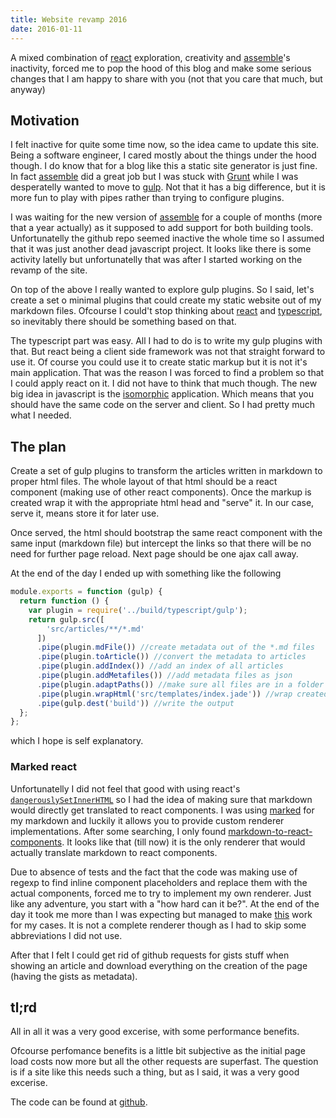 ```yaml
---
title: Website revamp 2016
date: 2016-01-11
---
```


A mixed combination of [react][reactjs] exploration, creativity and [assemble][assemble-io]'s inactivity, forced me to pop
the hood of this blog and make some serious changes that I am happy to share with you (not that you care that much, but
anyway)

[reactjs]: https://facebook.github.io/react/
[assemble-io]: http://assemble.io/

## Motivation

I felt inactive for quite some time now, so the idea came to update this site. Being a software engineer, I cared mostly
about the things under the hood though. I do know that for a blog like this a static site generator is just fine. In fact
[assemble][assemble-io] did a great job but I was stuck with [Grunt][grunt] while I was desperatelly wanted to move to
[gulp][gulp]. Not that it has a big difference, but it is more fun to play with pipes rather than trying to configure
plugins.

I was waiting for the new version of [assemble][assemble-io] for a couple of months (more that a year actually) as it
supposed to add support for both building tools. Unfortunatelly the github repo seemed inactive the whole time so I
assumed that it was just another dead javascript project. It looks like there is some activity latelly but unfortunatelly
that was after I started working on the revamp of the site.

On top of the above I really wanted to explore gulp plugins. So I said, let's create a set o minimal plugins that could
create my static website out of my markdown files. Ofcourse I could't stop thinking about [react][reactjs] and
[typescript][typescript], so inevitably there should be something based on that.

The typescript part was easy. All I had to do is to write my gulp plugins with that. But react being a client side framework
was not that straight forward to use it. Of course you could use it to create static markup but it is not it's main application.
That was the reason I was forced to find a problem so that I could apply react on it. I did not have to think that much though.
The new big idea in javascript is the [isomorphic][isomorphic] application. Which means that you should have the same code on
the server and client. So I had pretty much what I needed.

## The plan

Create a set of gulp plugins to transform the articles written in markdown to proper html files. The whole layout of that html
should be a react component (making use of other react components). Once the markup is created wrap it with the appropriate html
head and "serve" it. In our case, serve it, means store it for later use.

Once served, the html should bootstrap the same react component with the same input (markdown file) but intercept the links so
that there will be no need for further page reload. Next page should be one ajax call away.

At the end of the day I ended up with something like the following

```js
module.exports = function (gulp) {
  return function () {
    var plugin = require('../build/typescript/gulp');
    return gulp.src([
        'src/articles/**/*.md'
      ])
      .pipe(plugin.mdFile()) //create metadata out of the *.md files
      .pipe(plugin.toArticle()) //convert the metadata to articles
      .pipe(plugin.addIndex()) //add an index of all articles
      .pipe(plugin.addMetafiles()) //add metadata files as json
      .pipe(plugin.adaptPaths()) //make sure all files are in a folder named after the title
      .pipe(plugin.wrapHtml('src/templates/index.jade')) //wrap created html
      .pipe(gulp.dest('build')) //write the output
  };
};
```

which I hope is self explanatory.

### Marked react

Unfortunatelly I did not feel that good with using react's [`dangerouslySetInnerHTML`][dangerouslySetInnerHTML] so I had the idea
of making sure that markdown would directly get translated to react components. I was using [marked][marked] for my markdown and
luckily it allows you to provide custom renderer implementations. After some searching, I only found
[markdown-to-react-components][markdown-to-react-components]. It looks like that (till now) it is the only renderer that would
actually translate markdown to react components.

Due to absence of tests and the fact that the code was making use of regexp to find inline component placeholders and replace
them with the actual components, forced me to try to implement my own renderer. Just like any adventure, you start with a "how
hard can it be?". At the end of the day it took me more than I was expecting but managed to make [this][MarkedRenderer] work for
my cases. It is not a complete renderer though as I had to skip some abbreviations I did not use.

After that I felt I could get rid of github requests for gists stuff when showing an article and download everything on the creation
of the page (having the gists as metadata).

## tl;rd

All in all it was a very good excerise, with some performance benefits.

Ofcourse perfomance benefits is a little bit subjective as the initial page load costs now more but all the other requests are
superfast. The question is if a site like this needs such a thing, but as I said, it was a very good excerise.

The code can be found at [github][code].

[grunt]: http://gruntjs.com/
[gulp]: http://gulpjs.com/
[typescript]: http://www.typescriptlang.org/
[isomorphic]: http://nerds.airbnb.com/isomorphic-javascript-future-web-apps/
[dangerouslySetInnerHTML]: https://facebook.github.io/react/tips/dangerously-set-inner-html.html
[marked]: https://www.npmjs.com/package/marked
[MarkedRenderer]: https://github.com/valotas/valotas.com/blob/master/src/typescript/react/MarkedRenderer.ts
[markdown-to-react-components]: https://github.com/christianalfoni/markdown-to-react-components/blob/master/src/index.js
[code]: https://github.com/valotas/valotas.com/tree/master/src/typescript
